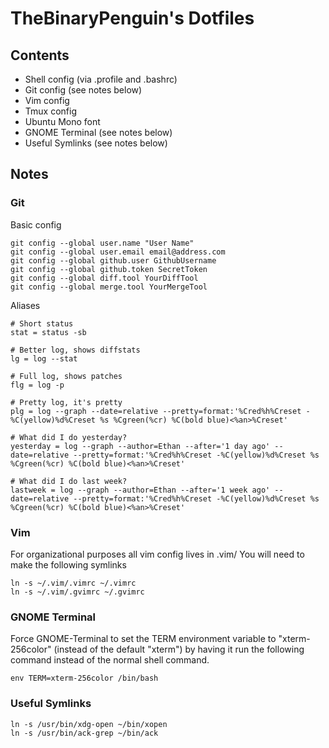 # TheBinaryPenguin's Dotfiles

## Contents

- Shell config (via .profile and .bashrc)
- Git config (see notes below)
- Vim config
- Tmux config
- Ubuntu Mono font
- GNOME Terminal (see notes below)
- Useful Symlinks (see notes below)

## Notes

### Git

Basic config

```
git config --global user.name "User Name"
git config --global user.email email@address.com
git config --global github.user GithubUsername
git config --global github.token SecretToken
git config --global diff.tool YourDiffTool
git config --global merge.tool YourMergeTool
```

Aliases

```
# Short status
stat = status -sb

# Better log, shows diffstats
lg = log --stat

# Full log, shows patches
flg = log -p

# Pretty log, it's pretty
plg = log --graph --date=relative --pretty=format:'%Cred%h%Creset -%C(yellow)%d%Creset %s %Cgreen(%cr) %C(bold blue)<%an>%Creset'

# What did I do yesterday?
yesterday = log --graph --author=Ethan --after='1 day ago' --date=relative --pretty=format:'%Cred%h%Creset -%C(yellow)%d%Creset %s %Cgreen(%cr) %C(bold blue)<%an>%Creset'

# What did I do last week?
lastweek = log --graph --author=Ethan --after='1 week ago' --date=relative --pretty=format:'%Cred%h%Creset -%C(yellow)%d%Creset %s %Cgreen(%cr) %C(bold blue)<%an>%Creset'
```

### Vim

For organizational purposes all vim config lives in .vim/ You will need to make the following symlinks

```
ln -s ~/.vim/.vimrc ~/.vimrc
ln -s ~/.vim/.gvimrc ~/.gvimrc
```

### GNOME Terminal

Force GNOME-Terminal to set the TERM environment variable to "xterm-256color"
(instead of the default "xterm") by having it run the following command instead of the normal shell command.

```
env TERM=xterm-256color /bin/bash
```

### Useful Symlinks

```
ln -s /usr/bin/xdg-open ~/bin/xopen
ln -s /usr/bin/ack-grep ~/bin/ack
```

